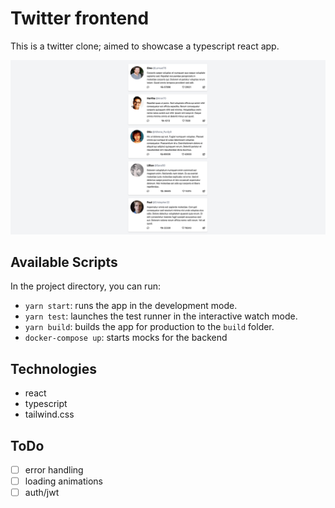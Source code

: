 # Twitter frontend

This is a twitter clone; aimed to showcase a typescript react app.

![](./screenshot.png)

## Available Scripts

In the project directory, you can run:

- `yarn start`: runs the app in the development mode.
- `yarn test`: launches the test runner in the interactive watch mode.
- `yarn build`: builds the app for production to the `build` folder.
- `docker-compose up`: starts mocks for the backend

## Technologies
- react
- typescript
- tailwind.css

## ToDo
- [ ] error handling
- [ ] loading animations
- [ ] auth/jwt
